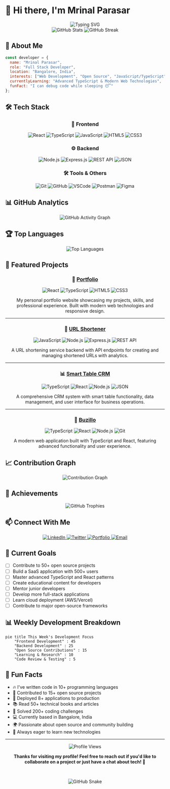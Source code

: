 # 👋 Hi there, I'm Mrinal Parasar

<div align="center">
  <img src="https://readme-typing-svg.herokuapp.com?font=Fira+Code&weight=600&size=32&pause=1000&color=00D4AA&center=true&vCenter=true&width=500&lines=Full+Stack+Developer;Open+Source+Contributor;Problem+Solver;Tech+Enthusiast" alt="Typing SVG" />
</div>

<div align="center">
  <img src="https://github-readme-stats.vercel.app/api?username=MrinalParasar&show_icons=true&theme=radical&hide_border=true&bg_color=0D1117&title_color=00D4AA&text_color=FFFFFF&icon_color=00D4AA&include_all_commits=true&count_private=true" alt="GitHub Stats" />
  <img src="https://github-readme-streak-stats.herokuapp.com/?user=MrinalParasar&theme=radical&hide_border=true&background=0D1117&stroke=00D4AA&ring=00D4AA&fire=00D4AA&currStreakNum=FFFFFF&currStreakLabel=00D4AA&sideNums=FFFFFF&sideLabels=FFFFFF&dates=FFFFFF" alt="GitHub Streak" />
</div>

## 🚀 About Me

```javascript
const developer = {
  name: "Mrinal Parasar",
  role: "Full Stack Developer",
  location: "Bangalore, India",
  interests: ["Web Development", "Open Source", "JavaScript/TypeScript", "Cloud Computing"],
  currentlyLearning: "Advanced TypeScript & Modern Web Technologies",
  funFact: "I can debug code while sleeping 😴"
};
```

## 🛠️ Tech Stack

<div align="center">
  
### 🎨 Frontend
![React](https://img.shields.io/badge/React-20232A?style=for-the-badge&logo=react&logoColor=61DAFB)
![TypeScript](https://img.shields.io/badge/TypeScript-007ACC?style=for-the-badge&logo=typescript&logoColor=white)
![JavaScript](https://img.shields.io/badge/JavaScript-F7DF1E?style=for-the-badge&logo=javascript&logoColor=black)
![HTML5](https://img.shields.io/badge/HTML5-E34F26?style=for-the-badge&logo=html5&logoColor=white)
![CSS3](https://img.shields.io/badge/CSS3-1572B6?style=for-the-badge&logo=css3&logoColor=white)

### ⚙️ Backend
![Node.js](https://img.shields.io/badge/Node.js-43853D?style=for-the-badge&logo=node.js&logoColor=white)
![Express.js](https://img.shields.io/badge/Express.js-404D59?style=for-the-badge&logo=express&logoColor=white)
![REST API](https://img.shields.io/badge/REST_API-FF6B6B?style=for-the-badge&logo=api&logoColor=white)
![JSON](https://img.shields.io/badge/JSON-000000?style=for-the-badge&logo=json&logoColor=white)

### 🛠️ Tools & Others
![Git](https://img.shields.io/badge/Git-F05032?style=for-the-badge&logo=git&logoColor=white)
![GitHub](https://img.shields.io/badge/GitHub-100000?style=for-the-badge&logo=github&logoColor=white)
![VSCode](https://img.shields.io/badge/VSCode-007ACC?style=for-the-badge&logo=visual-studio-code&logoColor=white)
![Postman](https://img.shields.io/badge/Postman-FF6C37?style=for-the-badge&logo=postman&logoColor=white)
![Figma](https://img.shields.io/badge/Figma-F24E1E?style=for-the-badge&logo=figma&logoColor=white)

</div>

## 📊 GitHub Analytics

<div align="center">
  <img src="https://github-readme-activity-graph.vercel.app/graph?username=MrinalParasar&theme=react-dark&hide_border=true&bg_color=0D1117&color=00D4AA&line=00D4AA&point=FFFFFF&area=true&area_color=00D4AA&area_opacity=0.1" alt="GitHub Activity Graph" />
</div>

## 🏆 Top Languages

<div align="center">
  <img src="https://github-readme-stats.vercel.app/api/top-langs/?username=MrinalParasar&layout=compact&theme=radical&hide_border=true&bg_color=0D1117&title_color=00D4AA&text_color=FFFFFF&langs_count=8&exclude_repo=MrinalParasar" alt="Top Languages" />
</div>

## 🎯 Featured Projects

<div align="center">
  
### 🚀 [Portfolio](https://github.com/MrinalParasar/Portfolio)
![React](https://img.shields.io/badge/React-20232A?style=flat&logo=react&logoColor=61DAFB)
![TypeScript](https://img.shields.io/badge/TypeScript-007ACC?style=flat&logo=typescript&logoColor=white)
![HTML5](https://img.shields.io/badge/HTML5-E34F26?style=flat&logo=html5&logoColor=white)
![CSS3](https://img.shields.io/badge/CSS3-1572B6?style=flat&logo=css3&logoColor=white)

My personal portfolio website showcasing my projects, skills, and professional experience. Built with modern web technologies and responsive design.

---

### 🔗 [URL Shortener](https://github.com/MrinalParasar/url-shortner)
![JavaScript](https://img.shields.io/badge/JavaScript-F7DF1E?style=flat&logo=javascript&logoColor=black)
![Node.js](https://img.shields.io/badge/Node.js-43853D?style=flat&logo=node.js&logoColor=white)
![Express.js](https://img.shields.io/badge/Express.js-404D59?style=flat&logo=express&logoColor=white)
![REST API](https://img.shields.io/badge/REST_API-FF6B6B?style=flat&logo=api&logoColor=white)

A URL shortening service backend with API endpoints for creating and managing shortened URLs with analytics.

---

### 📊 [Smart Table CRM](https://github.com/MrinalParasar/smart-table-crm)
![TypeScript](https://img.shields.io/badge/TypeScript-007ACC?style=flat&logo=typescript&logoColor=white)
![React](https://img.shields.io/badge/React-20232A?style=flat&logo=react&logoColor=61DAFB)
![Node.js](https://img.shields.io/badge/Node.js-43853D?style=flat&logo=node.js&logoColor=white)
![JSON](https://img.shields.io/badge/JSON-000000?style=flat&logo=json&logoColor=white)

A comprehensive CRM system with smart table functionality, data management, and user interface for business operations.

---

### 🚀 [Buzillo](https://github.com/MrinalParasar/buzillo)
![TypeScript](https://img.shields.io/badge/TypeScript-007ACC?style=flat&logo=typescript&logoColor=white)
![React](https://img.shields.io/badge/React-20232A?style=flat&logo=react&logoColor=61DAFB)
![Node.js](https://img.shields.io/badge/Node.js-43853D?style=flat&logo=node.js&logoColor=white)
![Git](https://img.shields.io/badge/Git-F05032?style=flat&logo=git&logoColor=white)

A modern web application built with TypeScript and React, featuring advanced functionality and user experience.

</div>

## 📈 Contribution Graph

<div align="center">
  <img src="https://github-readme-contribution-graph.vercel.app/?username=MrinalParasar&theme=react-dark&hide_border=true&bg_color=0D1117&color=00D4AA&area=true&area_color=00D4AA&area_opacity=0.1" alt="Contribution Graph" />
</div>

## 🏅 Achievements

<div align="center">
  <img src="https://github-profile-trophy.vercel.app/?username=MrinalParasar&theme=radical&no-frame=true&no-bg=false&margin-w=4&row=1&column=7" alt="GitHub Trophies" />
</div>

## 📫 Connect With Me

<div align="center">
  <a href="https://linkedin.com/in/mrinal-parasar" target="_blank">
    <img src="https://img.shields.io/badge/LinkedIn-0077B5?style=for-the-badge&logo=linkedin&logoColor=white" alt="LinkedIn" />
  </a>
  <a href="https://twitter.com/Mrinalceo" target="_blank">
    <img src="https://img.shields.io/badge/Twitter-1DA1F2?style=for-the-badge&logo=twitter&logoColor=white" alt="Twitter" />
  </a>
  <a href="https://mrinalparasar.com/" target="_blank">
    <img src="https://img.shields.io/badge/Portfolio-FF5722?style=for-the-badge&logo=todoist&logoColor=white" alt="Portfolio" />
  </a>
  <a href="mailto:prashar.mrinal8888@gmail.com">
    <img src="https://img.shields.io/badge/Email-D14836?style=for-the-badge&logo=gmail&logoColor=white" alt="Email" />
  </a>
</div>

## 🎯 Current Goals

- [ ] Contribute to 50+ open source projects
- [ ] Build a SaaS application with 500+ users
- [ ] Master advanced TypeScript and React patterns
- [ ] Create educational content for developers
- [ ] Mentor junior developers
- [ ] Develop more full-stack applications
- [ ] Learn cloud deployment (AWS/Vercel)
- [ ] Contribute to major open-source frameworks

## 📊 Weekly Development Breakdown

```mermaid
pie title This Week's Development Focus
    "Frontend Development" : 45
    "Backend Development" : 25
    "Open Source Contributions" : 15
    "Learning & Research" : 10
    "Code Review & Testing" : 5
```

## 🎉 Fun Facts

- 🔥 I've written code in 10+ programming languages
- 🌟 Contributed to 15+ open source projects
- 🚀 Deployed 8+ applications to production
- 📚 Read 50+ technical books and articles
- 🎯 Solved 200+ coding challenges
- 💻 Currently based in Bangalore, India
- 🌍 Passionate about open source and community building
- 🚀 Always eager to learn new technologies

---

<div align="center">
  <img src="https://komarev.com/ghpvc/?username=MrinalParasar&style=flat-square&color=00D4AA" alt="Profile Views" />
  
  **Thanks for visiting my profile! Feel free to reach out if you'd like to collaborate on a project or just have a chat about tech! 🚀**
  
  <br>
  
  ![GitHub Snake](https://github.com/MrinalParasar/MrinalParasar/blob/output/github-contribution-grid-snake-dark.svg)
</div>

